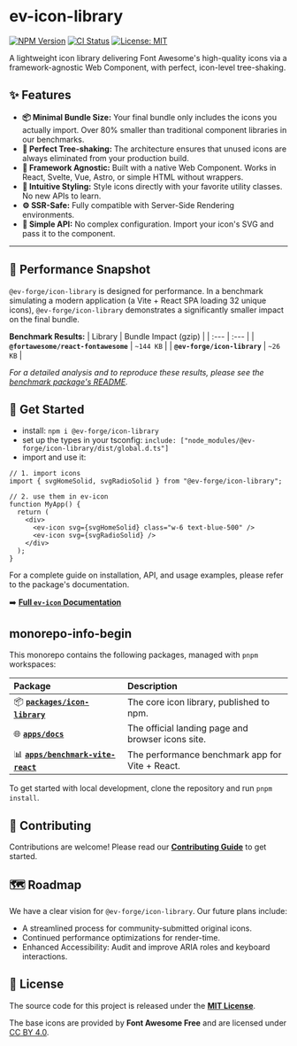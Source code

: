 # ev-icon-library

[![NPM Version](https://img.shields.io/npm/v/@ev-forge/icon-library)](https://www.npmjs.com/package/@ev-forge/icon-library)
[![CI Status](https://github.com/tu-usuario/@ev-forge/icon-library-library/actions/workflows/ci.yml/badge.svg)](https://github.com/tu-usuario/@ev-forge/icon-library-library/actions/workflows/ci.yml)
[![License: MIT](https://img.shields.io/badge/License-MIT-yellow.svg)](./LICENSE)

A lightweight icon library delivering Font Awesome's high-quality icons via a framework-agnostic Web Component, with perfect, icon-level tree-shaking.

## ✨ Features

- **📦 Minimal Bundle Size:** Your final bundle only includes the icons you actually import. Over 80% smaller than traditional component libraries in our benchmarks.
- **🌳 Perfect Tree-shaking:** The architecture ensures that unused icons are always eliminated from your production build.
- **🧩 Framework Agnostic:** Built with a native Web Component. Works in React, Svelte, Vue, Astro, or simple HTML without wrappers.
- **🎨 Intuitive Styling:** Style icons directly with your favorite utility classes. No new APIs to learn.
- **⚙️ SSR-Safe:** Fully compatible with Server-Side Rendering environments.
- **🚀 Simple API:** No complex configuration. Import your icon's SVG and pass it to the component.

---

## 🚀 Performance Snapshot

`@ev-forge/icon-library` is designed for performance. In a benchmark simulating a modern application (a Vite + React SPA loading 32 unique icons), `@ev-forge/icon-library` demonstrates a significantly smaller impact on the final bundle.

**Benchmark Results:**
| Library | Bundle Impact (gzip) |
| :--- | :--- |
| **`@fortawesome/react-fontawesome`** | `~144 KB` |
| **`@ev-forge/icon-library`** | `~26 KB` |

_For a detailed analysis and to reproduce these results, please see the [benchmark package's README](./apps/benchmark-vite-react/README.md)._

## 🏁 Get Started

- install: `npm i @ev-forge/icon-library`
- set up the types in your tsconfig: `include: ["node_modules/@ev-forge/icon-library/dist/global.d.ts"]`
- import and use it:

```tsx
// 1. import icons
import { svgHomeSolid, svgRadioSolid } from "@ev-forge/icon-library";

// 2. use them in ev-icon
function MyApp() {
  return (
    <div>
      <ev-icon svg={svgHomeSolid} class="w-6 text-blue-500" />
      <ev-icon svg={svgRadioSolid} />
    </div>
  );
}
```

For a complete guide on installation, API, and usage examples, please refer to the package's documentation.

➡️ **[Full `ev-icon` Documentation](./packages/icon-library/README.md)**

## monorepo-info-begin

This monorepo contains the following packages, managed with `pnpm` workspaces:

| Package                                                           | Description                                       |
| :---------------------------------------------------------------- | :------------------------------------------------ |
| 📦 **[`packages/icon-library`](./packages/icon-library)**         | The core icon library, published to npm.          |
| 🌐 **[`apps/docs`](./apps/docs)**                                 | The official landing page and browser icons site. |
| 📊 **[`apps/benchmark-vite-react`](./apps/benchmark-vite-react)** | The performance benchmark app for Vite + React.   |

To get started with local development, clone the repository and run `pnpm install`.

## 🤝 Contributing

Contributions are welcome! Please read our [**Contributing Guide**](./CONTRIBUTING.md) to get started.

## 🗺️ Roadmap

We have a clear vision for `@ev-forge/icon-library`. Our future plans include:

- A streamlined process for community-submitted original icons.
- Continued performance optimizations for render-time.
- Enhanced Accessibility: Audit and improve ARIA roles and keyboard interactions.

## 📄 License

The source code for this project is released under the **[MIT License](./LICENSE.md)**.

The base icons are provided by **Font Awesome Free** and are licensed under [CC BY 4.0](https://creativecommons.org/licenses/by/4.0/).
